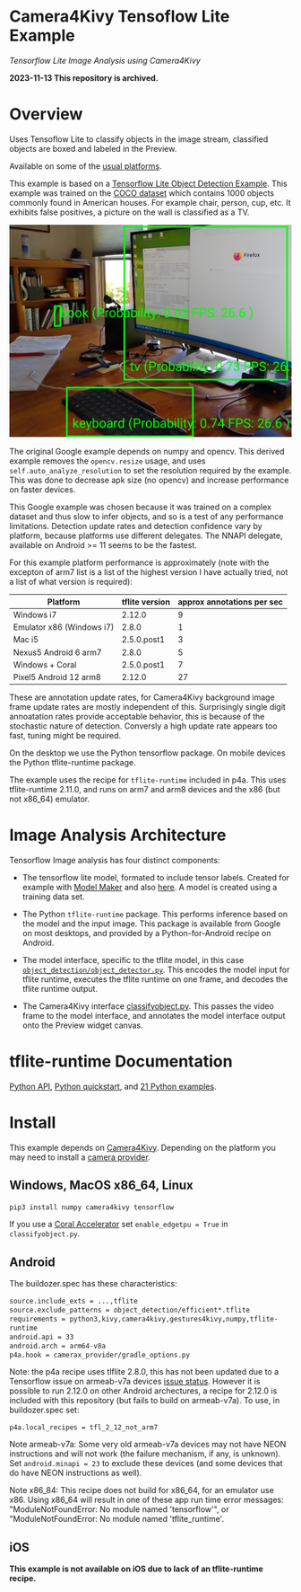 Camera4Kivy Tensoflow Lite Example
==================================

*Tensorflow Lite Image Analysis using Camera4Kivy*

**2023-11-13 This repository is archived.**

# Overview

Uses Tensoflow Lite to classify objects in the image stream, classified objects are boxed and labeled in the Preview. 

Available on some of the [usual platforms](https://github.com/Android-for-Python/Camera4Kivy/#tested-examples-and-platforms).

This example is based on a [Tensorflow Lite Object Detection Example](https://github.com/tensorflow/examples/tree/master/lite/examples/object_detection/raspberry_pi). This example was trained on the [COCO dataset](https://cocodataset.org/#home) which contains 1000 objects commonly found in American houses. For example chair, person, cup, etc. It exhibits false positives, a picture on the wall is classified as a TV.

![Example](example.jpg) 

The original Google example depends on numpy and opencv. This derived example removes the `opencv.resize` usage, and uses `self.auto_analyze_resolution` to set the resolution required by the example. This was done to decrease apk size (no opencv) and increase performance on faster devices. 

This Google example was chosen because it was trained on a complex dataset and thus slow to infer objects, and so is a test of any performance limitations. Detection update rates and detection confidence vary by platform, because platforms use different delegates. The NNAPI delegate, available on Android >= 11 seems to be the fastest.

For this example platform performance is approximately (note with the excepton of arm7 list is a list of the highest version I have actually tried, not a list of what version is required):

| Platform | tflite version | approx annotations per sec|
|----------|----------------|-----------------------|
| Windows i7 | 2.12.0 | 9  |
| Emulator x86 (Windows i7) | 2.8.0 | 1 |
| Mac i5 | 2.5.0.post1 | 3  |
| Nexus5 Android 6 arm7 | 2.8.0 | 5 |
| Windows + Coral | 2.5.0.post1 | 7 |
| Pixel5 Android 12 arm8 | 2.12.0 | 27 |

These are annotation update rates, for Camera4Kivy background image frame update rates are mostly independent of this. Surprisingly single digit annoatation rates provide acceptable behavior, this is because of the stochastic nature of detection. Conversly a high update rate appears too fast, tuning might be required.

On the desktop we use the Python tensorflow package. On mobile devices the Python tflite-runtime package. 

The example uses the recipe for `tflite-runtime` included in p4a. This uses tflite-runtime 2.11.0, and runs on arm7 and arm8 devices and the x86 (but not x86_64) emulator.

# Image Analysis Architecture

Tensorflow Image analysis has four distinct components:

- The tensorflow lite model, formated to include tensor labels. Created for example with [Model Maker](https://www.tensorflow.org/lite/guide/model_maker) and also [here](https://www.tensorflow.org/lite/api_docs/python/tflite_model_maker). A model is created using a training data set.

- The Python `tflite-runtime` package. This performs inference based on the model and the input image. This package is available from Google on most desktops, and provided by a Python-for-Android recipe on Android.

- The model interface, specific to the tflite model, in this case [`object_detection/object_detector.py`](https://github.com/Android-for-Python/c4k_tflite_example/blob/main/object_detection/object_detector.py). This encodes the model input for tflite runtime, executes the tflite runtime on one frame, and decodes the tflite runtime output.

- The Camera4Kivy interface [classifyobject.py](https://github.com/Android-for-Python/c4k_tflite_example/blob/main/classifyobject.py). This passes the video frame to the model interface, and annotates the model interface output onto the Preview widget canvas.

# tflite-runtime Documentation

[Python API](https://www.tensorflow.org/lite/api_docs/python/tf/lite), 
[Python quickstart](https://www.tensorflow.org/lite/guide/python), and 
[21 Python examples](https://github.com/tensorflow/examples/tree/master/lite/examples).

# Install

This example depends on [Camera4Kivy](https://github.com/Android-for-Python/Camera4Kivy#camera4kivy). Depending on the platform you may need to install a [camera provider](https://github.com/Android-for-Python/Camera4Kivy#camera-provider). 

## Windows, MacOS x86_64, Linux
`pip3 install numpy camera4kivy tensorflow`

If you use a [Coral Accelerator](https://coral.ai/products/accelerator) set `enable_edgetpu = True` in `classifyobject.py`.

## Android

The buildozer.spec has these characteristics:

```
source.include_exts = ...,tflite
source.exclude_patterns = object_detection/efficient*.tflite
requirements = python3,kivy,camera4kivy,gestures4kivy,numpy,tflite-runtime
android.api = 33
android.arch = arm64-v8a
p4a.hook = camerax_provider/gradle_options.py
```

Note: the p4a recipe uses tlflite 2.8.0, this has not been updated due to a Tensorflow issue on armeab-v7a devices [issue status](https://github.com/tensorflow/tensorflow/issues/59970). However it is possible to run 2.12.0 on other Android archectures, a recipe for 2.12.0 is included with this repository (but fails to build on armeab-v7a). To use, in buildozer.spec set:
```
p4a.local_recipes = tfl_2_12_not_arm7
```

Note armeab-v7a: Some very old armeab-v7a devices may not have NEON instructions and will not work (the failure mechanism, if any, is unknown). Set `android.minapi = 23` to exclude these devices (and some devices that do have NEON instructions as well).

Note x86_84: This recipe does not build for x86_64, for an emulator use x86. Using x86_64 will result in one of these app run time error messages: "ModuleNotFoundError: No module named 'tensorflow'", or "ModuleNotFoundError: No module named 'tflite_runtime'. 

## iOS

**This example is not available on iOS due to lack of an tflite-runtime recipe.**

